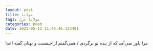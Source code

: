 ```yaml
---
layout: post
title: مولانا
tags: مولانا غزل
categories: poem
date: 2023-05-12 11:49:40.123401
---
```


مرا باور نمی‌آمد که از بنده تو برگردی / همی‌گفتم اراجیفست و بهتان گفته اعدا